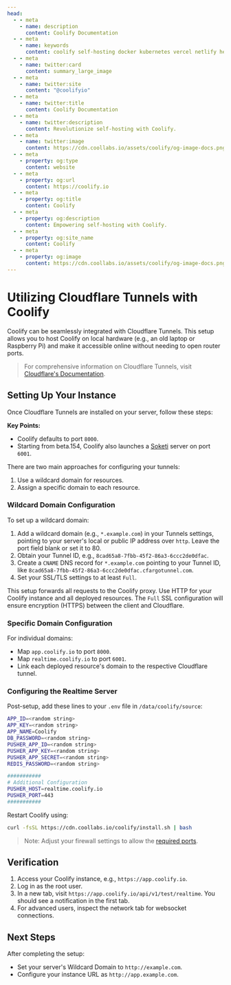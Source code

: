 ```yaml
---
head:
  - - meta
    - name: description
      content: Coolify Documentation
  - - meta
    - name: keywords
      content: coolify self-hosting docker kubernetes vercel netlify heroku render digitalocean aws gcp azure
  - - meta
    - name: twitter:card
      content: summary_large_image
  - - meta
    - name: twitter:site
      content: "@coolifyio"
  - - meta
    - name: twitter:title
      content: Coolify Documentation
  - - meta
    - name: twitter:description
      content: Revolutionize self-hosting with Coolify.
  - - meta
    - name: twitter:image
      content: https://cdn.coollabs.io/assets/coolify/og-image-docs.png
  - - meta
    - property: og:type
      content: website
  - - meta
    - property: og:url
      content: https://coolify.io
  - - meta
    - property: og:title
      content: Coolify
  - - meta
    - property: og:description
      content: Empowering self-hosting with Coolify.
  - - meta
    - property: og:site_name
      content: Coolify
  - - meta
    - property: og:image
      content: https://cdn.coollabs.io/assets/coolify/og-image-docs.png
---
```


# Utilizing Cloudflare Tunnels with Coolify

Coolify can be seamlessly integrated with Cloudflare Tunnels. This setup allows you to host Coolify on local hardware (e.g., an old laptop or Raspberry Pi) and make it accessible online without needing to open router ports.

> For comprehensive information on Cloudflare Tunnels, visit [Cloudflare's Documentation](https://developers.cloudflare.com/cloudflare-one/connections/connect-networks/).

## Setting Up Your Instance

Once Cloudflare Tunnels are installed on your server, follow these steps:

**Key Points:**
- Coolify defaults to port `8000`.
- Starting from beta.154, Coolify also launches a [Soketi](https://docs.soketi.app/) server on port `6001`.

There are two main approaches for configuring your tunnels:
1. Use a wildcard domain for resources.
2. Assign a specific domain to each resource.

### Wildcard Domain Configuration

To set up a wildcard domain:
1. Add a wildcard domain (e.g., `*.example.com`) in your Tunnels settings, pointing to your server's local or public IP address over `http`. Leave the port field blank or set it to 80.
2. Obtain your Tunnel ID, e.g., `8cad65a8-7fbb-45f2-86a3-6ccc2de0dfac`.
3. Create a `CNAME` DNS record for `*.example.com` pointing to your Tunnel ID, like `8cad65a8-7fbb-45f2-86a3-6ccc2de0dfac.cfargotunnel.com`.
4. Set your SSL/TLS settings to at least `Full`.

This setup forwards all requests to the Coolify proxy. Use HTTP for your Coolify instance and all deployed resources. The `Full` SSL configuration will ensure encryption (HTTPS) between the client and Cloudflare.

### Specific Domain Configuration  

For individual domains:
- Map `app.coolify.io` to port `8000`.
- Map `realtime.coolify.io` to port `6001`.
- Link each deployed resource's domain to the respective Cloudflare tunnel.

### Configuring the Realtime Server

Post-setup, add these lines to your `.env` file in `/data/coolify/source`:

```bash
APP_ID=<random string>
APP_KEY=<random string>
APP_NAME=Coolify
DB_PASSWORD=<random string>
PUSHER_APP_ID=<random string>
PUSHER_APP_KEY=<random string>
PUSHER_APP_SECRET=<random string>
REDIS_PASSWORD=<random string>

###########
# Additional Configuration
PUSHER_HOST=realtime.coolify.io
PUSHER_PORT=443
###########
```

Restart Coolify using:

```bash
curl -fsSL https://cdn.coollabs.io/coolify/install.sh | bash
```

> Note: Adjust your firewall settings to allow the [required ports](./configuration.md#firewall).

## Verification

1. Access your Coolify instance, e.g., `https://app.coolify.io`.
2. Log in as the root user.
3. In a new tab, visit `https://app.coolify.io/api/v1/test/realtime`. You should see a notification in the first tab.
4. For advanced users, inspect the network tab for websocket connections.

## Next Steps

After completing the setup:
- Set your server's Wildcard Domain to `http://example.com`.
- Configure your instance URL as `http://app.example.com`.
